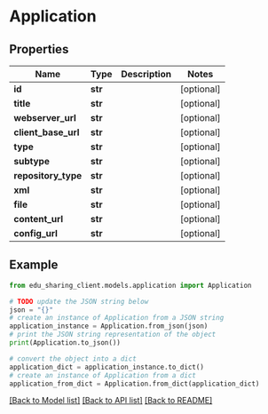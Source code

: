 # Application


## Properties

Name | Type | Description | Notes
------------ | ------------- | ------------- | -------------
**id** | **str** |  | [optional] 
**title** | **str** |  | [optional] 
**webserver_url** | **str** |  | [optional] 
**client_base_url** | **str** |  | [optional] 
**type** | **str** |  | [optional] 
**subtype** | **str** |  | [optional] 
**repository_type** | **str** |  | [optional] 
**xml** | **str** |  | [optional] 
**file** | **str** |  | [optional] 
**content_url** | **str** |  | [optional] 
**config_url** | **str** |  | [optional] 

## Example

```python
from edu_sharing_client.models.application import Application

# TODO update the JSON string below
json = "{}"
# create an instance of Application from a JSON string
application_instance = Application.from_json(json)
# print the JSON string representation of the object
print(Application.to_json())

# convert the object into a dict
application_dict = application_instance.to_dict()
# create an instance of Application from a dict
application_from_dict = Application.from_dict(application_dict)
```
[[Back to Model list]](../README.md#documentation-for-models) [[Back to API list]](../README.md#documentation-for-api-endpoints) [[Back to README]](../README.md)


